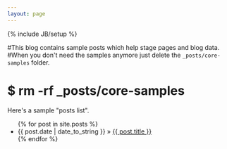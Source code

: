 ```yaml
---
layout: page
---
```

{% include JB/setup %}

#This blog contains sample posts which help stage pages and blog data.
#When you don't need the samples anymore just delete the `_posts/core-samples` folder.
#
#    $ rm -rf _posts/core-samples

Here's a sample "posts list".

<ul class="posts">
  {% for post in site.posts %}
    <li><span>{{ post.date | date_to_string }}</span> &raquo; <a href="{{ BASE_PATH }}{{ post.url }}">{{ post.title }}</a></li>
  {% endfor %}
</ul>
